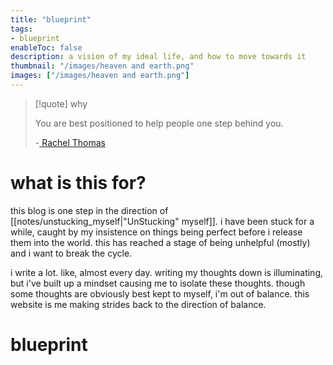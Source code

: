 ```yaml
---
title: "blueprint"
tags:
- blueprint
enableToc: false
description: a vision of my ideal life, and how to move towards it 
thumbnail: "/images/heaven and earth.png"
images: ["/images/heaven and earth.png"]
---
```


> [!quote] why
>
> You are best positioned to help people one step behind you.
> 
> -[ Rachel Thomas](https://medium.com/@racheltho/why-you-yes-you-should-blog-7d2544ac1045)

# what is this for?
this blog is one step in the direction of [[notes/unstucking_myself|"UnStucking" myself]]. i have been stuck for a while, caught by my insistence on things being perfect before i release them into the world. this has reached a stage of being unhelpful (mostly) and i want to break the cycle. 

i write a lot. like, almost every day. writing my thoughts down is illuminating, but i've built up a mindset causing me to isolate these thoughts. though some thoughts are obviously best kept to myself, i'm out of balance. this website is me making strides back to the direction of balance.

# blueprint